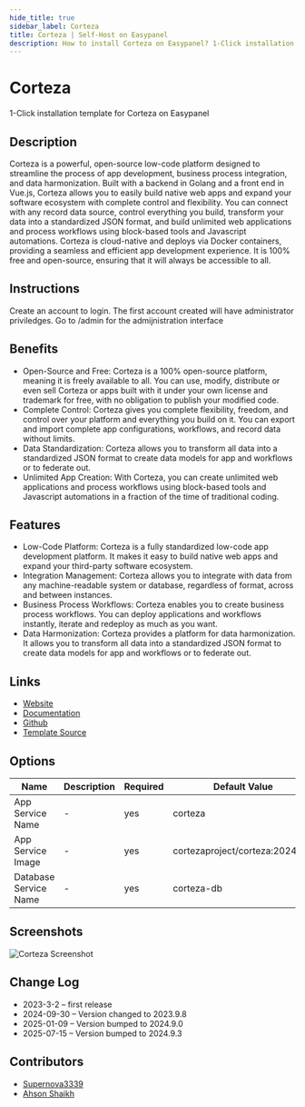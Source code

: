 ```yaml
---
hide_title: true
sidebar_label: Corteza
title: Corteza | Self-Host on Easypanel
description: How to install Corteza on Easypanel? 1-Click installation template for Corteza on Easypanel
---
```


<!-- generated -->

# Corteza

1-Click installation template for Corteza on Easypanel

## Description

Corteza is a powerful, open-source low-code platform designed to streamline the process of app development, business process integration, and data harmonization. Built with a backend in Golang and a front end in Vue.js, Corteza allows you to easily build native web apps and expand your software ecosystem with complete control and flexibility. You can connect with any record data source, control everything you build, transform your data into a standardized JSON format, and build unlimited web applications and process workflows using block-based tools and Javascript automations. Corteza is cloud-native and deploys via Docker containers, providing a seamless and efficient app development experience. It is 100% free and open-source, ensuring that it will always be accessible to all.

## Instructions

Create an account to login. The first account created will have administrator priviledges. Go to /admin for the admijnistration interface

## Benefits

- Open-Source and Free: Corteza is a 100% open-source platform, meaning it is freely available to all. You can use, modify, distribute or even sell Corteza or apps built with it under your own license and trademark for free, with no obligation to publish your modified code.
- Complete Control: Corteza gives you complete flexibility, freedom, and control over your platform and everything you build on it. You can export and import complete app configurations, workflows, and record data without limits.
- Data Standardization: Corteza allows you to transform all data into a standardized JSON format to create data models for app and workflows or to federate out.
- Unlimited App Creation: With Corteza, you can create unlimited web applications and process workflows using block-based tools and Javascript automations in a fraction of the time of traditional coding.

## Features

- Low-Code Platform: Corteza is a fully standardized low-code app development platform. It makes it easy to build native web apps and expand your third-party software ecosystem.
- Integration Management: Corteza allows you to integrate with data from any machine-readable system or database, regardless of format, across and between instances.
- Business Process Workflows: Corteza enables you to create business process workflows. You can deploy applications and workflows instantly, iterate and redeploy as much as you want.
- Data Harmonization: Corteza provides a platform for data harmonization. It allows you to transform all data into a standardized JSON format to create data models for app and workflows or to federate out.

## Links

- [Website](https://cortezaproject.org)
- [Documentation](https://docs.cortezaproject.org)
- [Github](https://github.com/cortezaproject/corteza)
- [Template Source](https://github.com/easypanel-io/templates/tree/main/templates/corteza)

## Options

Name | Description | Required | Default Value
-|-|-|-
App Service Name | - | yes | corteza
App Service Image | - | yes | cortezaproject/corteza:2024.9.3
Database Service Name | - | yes | corteza-db

## Screenshots

![Corteza Screenshot](./assets/screenshot.png)

## Change Log

- 2023-3-2 – first release
- 2024-09-30 – Version changed to 2023.9.8
- 2025-01-09 – Version bumped to 2024.9.0
- 2025-07-15 – Version bumped to 2024.9.3

## Contributors

- [Supernova3339](https://github.com/Supernova3339)
- [Ahson Shaikh](https://github.com/Ahson-Shaikh)
